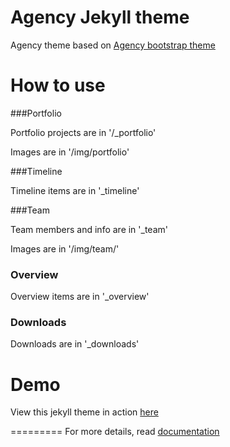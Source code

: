 Agency Jekyll theme
====================

Agency theme based on [Agency bootstrap theme ](http://startbootstrap.com/templates/agency/)

# How to use

###Portfolio

Portfolio projects are in '/_portfolio'

Images are in '/img/portfolio'

###Timeline

Timeline items are in '_timeline'

###Team

Team members and info are in '_team'

Images are in '/img/team/'

### Overview

Overview items are in '_overview'

### Downloads

Downloads are in '_downloads'

# Demo

View this jekyll theme in action [here](https://y7kim.github.io/agency-jekyll-theme)

=========
For more details, read [documentation](http://jekyllrb.com/)
